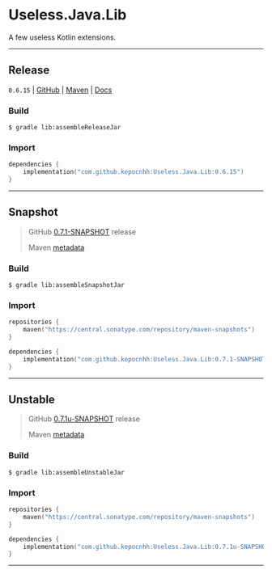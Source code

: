 # Useless.Java.Lib
A few useless Kotlin extensions.

---

## Release

`0.6.15`
| [GitHub](https://github.com/StanleyProjects/Useless.Java.Lib/releases/tag/0.6.15)
| [Maven](https://central.sonatype.com/artifact/com.github.kepocnhh/Useless.Java.Lib/0.6.15)
| [Docs](https://StanleyProjects.github.io/Useless.Java.Lib/docs/0.6.15)

### Build
```
$ gradle lib:assembleReleaseJar
```

### Import
```kotlin
dependencies {
    implementation("com.github.kepocnhh:Useless.Java.Lib:0.6.15")
}
```

---

## Snapshot

> GitHub [0.7.1-SNAPSHOT](https://github.com/StanleyProjects/Useless.Java.Lib/releases/tag/0.7.1-SNAPSHOT) release
>
> Maven [metadata](https://central.sonatype.com/repository/maven-snapshots/com/github/kepocnhh/Useless.Java.Lib/maven-metadata.xml)

### Build
```
$ gradle lib:assembleSnapshotJar
```

### Import
```kotlin
repositories {
    maven("https://central.sonatype.com/repository/maven-snapshots")
}

dependencies {
    implementation("com.github.kepocnhh:Useless.Java.Lib:0.7.1-SNAPSHOT")
}
```

---

## Unstable

> GitHub [0.7.1u-SNAPSHOT](https://github.com/StanleyProjects/Useless.Java.Lib/releases/tag/0.7.1u-SNAPSHOT) release
>
> Maven [metadata](https://central.sonatype.com/repository/maven-snapshots/com/github/kepocnhh/Useless.Java.Lib/maven-metadata.xml)

### Build
```
$ gradle lib:assembleUnstableJar
```

### Import
```kotlin
repositories {
    maven("https://central.sonatype.com/repository/maven-snapshots")
}

dependencies {
    implementation("com.github.kepocnhh:Useless.Java.Lib:0.7.1u-SNAPSHOT")
}
```

---
